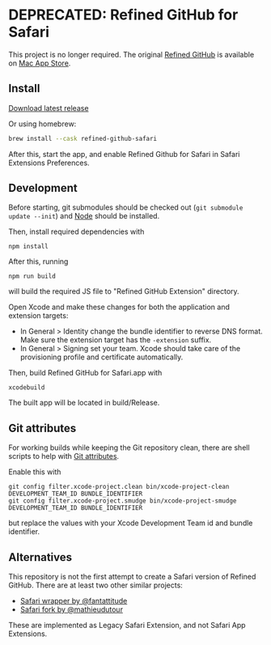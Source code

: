 # DEPRECATED: Refined GitHub for Safari

This project is no longer required. The original [Refined GitHub](https://github.com/sindresorhus/refined-github) is available on [Mac App Store](https://apps.apple.com/app/id1519867270).

## Install

[Download latest release](https://github.com/lautis/refined-github-safari/releases)

Or using homebrew:

```sh
brew install --cask refined-github-safari
```

After this, start the app, and enable Refined Github for Safari in Safari Extensions Preferences.

## Development

Before starting, git submodules should be checked out (`git submodule update --init`) and [Node](https://nodejs.org/en/) should be installed.

Then, install required dependencies with

```
npm install
```

After this, running

```
npm run build
```

will build the required JS file to "Refined GitHub Extension" directory.

Open Xcode and make these changes for both the application and extension targets:

- In General > Identity change the bundle identifier to reverse DNS format. Make sure the extension target has the `-extension` suffix.
- In General > Signing set your team. Xcode should take care of the provisioning profile and certificate automatically.

Then, build Refined GitHub for Safari.app with

```
xcodebuild
```

The built app will be located in build/Release.

## Git attributes

For working builds while keeping the Git repository clean, there are shell scripts to help with [Git attributes](https://git-scm.com/docs/gitattributes).

Enable this with

```
git config filter.xcode-project.clean bin/xcode-project-clean DEVELOPMENT_TEAM_ID BUNDLE_IDENTIFIER
git config filter.xcode-project.smudge bin/xcode-project-smudge DEVELOPMENT_TEAM_ID BUNDLE_IDENTIFIER
```

but replace the values with your Xcode Development Team id and bundle identifier.

## Alternatives

This repository is not the first attempt to create a Safari version of Refined GitHub. There are at least two other similar projects:

* [Safari wrapper by @fantattitude](https://github.com/fantattitude/refined-github-safari)
* [Safari fork by @mathieudutour](https://github.com/mathieudutour/refined-github-safari)

These are implemented as Legacy Safari Extension, and not Safari App Extensions.
